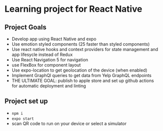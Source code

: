 # Learning project for React Native 

## Project Goals

- Develop app using React Native and expo
- Use emotion styled components (25 faster than styled components)
- Use react native hooks and context providers for state management and app lifesycle instead of Redux
- Use React Navigation 5 for navigation
- use FlexBox for component layout
- Use expo-location to get geolocation of the device (when enabled)
- Implement GraphQl queries to get data from Yelp GraphQL endpoints
- THE ULTIMATE GOAL: publish to apple store and set up github actions for automatic deployment and linting

## Project set up

- `npm i`
- `expo start`
- scan QR code to run on your device or select a simulator
